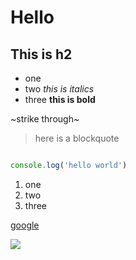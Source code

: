 # Hello

## This is h2

- one
- two *this is italics*
- three **this is bold**

~strike through~

> here is a blockquote

```js

console.log('hello world')

```

1. one
2. two
3. three

[google](https://google.com/)

![](https://hips.hearstapps.com/hmg-prod.s3.amazonaws.com/images/dog-puppy-on-garden-royalty-free-image-1586966191.jpg)